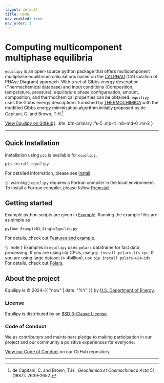 ```yaml
---
layout: default
title: Home
nav_enabled: true
nav_order: 1
---
```


# Computing multicomponent multiphase equilibria

`equilipy` is an open-source python package that offers multicomponent multiphase equilibrium calculations based on the [CALPHAD][CALPHAD method] (CALculation of PHAse Diagram) approach. With a set of Gibbs energy description (Thermochemical database) and input conditions (Composition, temperature, pressure), equilibrium phase configureation, amount, composition, and thermochemical properties can be obtained. `equilipy` uses the Gibbs energy descriptions furnished by [THERMOCHIMICA][Thermochimica] with the modified Gibbs energy minimization algorithm initially proposed by de Capitani, C. and Brown, T.H.[^1]

[View Equilipy on GitHub][equilipy]{: .btn .btn-primary .fs-5 .mb-4 .mb-md-0 .mr-2 }

---
## Quick Installation

Installation using `pip` is available for `equilipy`.
```
pip install equilipy
```

For detailed information, please see [Install][install].

{: .warning }
`equilipy` requires a Fortran compiler in the local environment. To install a Fortran compiler, please follow [Preinstall][preinstall].


## Getting started
Example python scripts are given in [Example][examples]. Running the example files are as simple as

```
python Example01_SingleEquilib.py
```

For details, check out [Features and example][features].

{: .note }
Examples in `equilipy` uses `polars` dataframe for fast data processing. If you are using old CPUs, use ```pip install polars-lts-cpu```. If you are using large dataset (> 4billion), use 
```pip install polars-u64-idx```. For details, check out [Polars][polars].

## About the project

Equilipy is &copy; 2024-{{ "now" | date: "%Y" }} by [U.S. Department of Energy](https://doi.org/10.11578/dc.20240312.4).

### License

Equilipy is distributed by an [BSD 3-Clause License](https://github.com/ORNL/Equilipy/blob/main/LICENSE).

### Code of Conduct

We as contributors and maintainers pledge to making participation in our project and
our community a poisitive experiences for everyone.

[View our Code of Conduct](https://github.com/ORNL/Equilipy/blob/main/CODE_OF_CONDUCT.md) on our GitHub repository.

----
[^1]: de Capitani, C. and Brown, T.H., *Geochimica et Cosmochimica Acta* 51, (1987): 2639-2652.

[equilipy]: https://github.com/ORNL/Equilipy
[CALPHAD method]: https://calphad.org
[Thermochimica]: https://github.com/ORNL-CEES/thermochimica
[preinstall]: https://ornl.github.io/Equilipy/preinstall.html
[install]: https://ornl.github.io/Equilipy/install.html
[features]: https://ornl.github.io/Equilipy/features.html
[polars]: https://docs.pola.rs/
[examples]: https://github.com/ORNL/Equilipy/blob/main/example